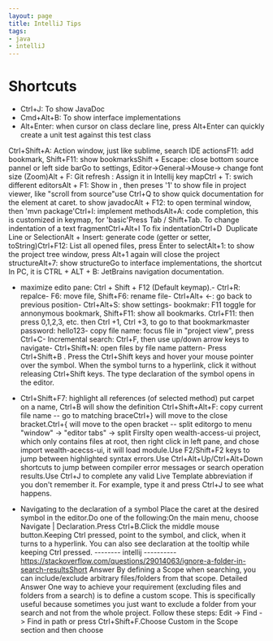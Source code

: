 ```yaml
---
layout: page
title: IntelliJ Tips
tags:
- java
- intelliJ
---
```

# Shortcuts
- Ctrl+J: To show JavaDoc
- Cmd+Alt+B: To show interface implementations
- Alt+Enter: when cursor on class declare line, press Alt+Enter can quickly create a unit test against this test class



Ctrl+Shift+A: Action window, just like sublime, search IDE actionsF11: add bookmark, Shift+F11: show bookmarksShift + Escape: close bottom source pannel or left side barGo to settings, Editor->General->Mouse-> change font size (Zoom)Alt + F: Git refresh : Assign it in Intellij key mapCtrl + T: swich different editorsAlt + F1: Show in , then preses '1' to show file in project viewer, like "scroll from source"use Ctrl+Q to show quick documentation for the element at caret. to show javadocAlt + F12: to open terminal window, then 'mvn package'Ctrl+I: implement methodsAlt+A: code completion, this is customized in keymap, for 'basic'Press Tab / Shift+Tab. To change indentation of a text fragmentCtrl+Alt+I To fix indentationCtrl+D  Duplicate Line or SelectionAlt + Insert: generate code (getter or setter, toString)Ctrl+F12: List all opened files, press Enter to selectAlt+1: to show the project tree window, press Alt+1 again will close the project structureAlt+7: show structureGo to interface implementations, the shortcut In PC, it is CTRL + ALT + B: JetBrains navigation documentation.
- maximize edito pane: Ctrl + Shift + F12 (Default keymap).- Ctrl+R: repalce- F6: move file, Shift+F6: rename file- Ctrl+Alt+ <-: go back to previous position- Ctrl+Alt+S: show settings- bookmakr: F11 toggle for annonymous bookmark, Shift+F11: show all bookmarks. Ctrl+F11: then press 0,1,2,3, etc. then Ctrl +1, Ctrl +3, to go to that bookmarkmaster password: hello123- copy file name: focus file in "project view", press Ctrl+C- Incremental search: Ctrl+F, then use up/down arrow keys to navigate- Ctrl+Shift+N: open files by file name pattern- Press Ctrl+Shift+B . Press the Ctrl+Shift keys and hover your mouse pointer over the symbol. When the symbol turns to a hyperlink, click it without releasing Ctrl+Shift keys. The type declaration of the symbol opens in the editor.
- Ctrl+Shift+F7: highlight all references (of selected method)
put carpet on a name, Ctrl+B will show the definition
Ctrl+Shift+Alt+F: copy current file name
-- go to matching braceCtrl+} will move to the close bracket.Ctrl+{ will move to the open bracket
-- split editorgo to menu "window" -> "editor tabs" -> split
Firslty open wealth-access-ui project, which only contains files at root, then right click in left pane, and chose import wealth-acecss-ui, it will load module.Use F2/Shift+F2 keys to jump between highlighted syntax errors.Use Ctrl+Alt+Up/Ctrl+Alt+Down shortcuts to jump between compiler error messages or search operation results.Use Ctrl+J to complete any valid Live Template abbreviation if you don't remember it. For example, type it and press Ctrl+J to see what happens.

- Navigating to the declaration of a symbol
Place the caret at the desired symbol in the editor.Do one of the following:On the main menu, choose Navigate | Declaration.Press Ctrl+B.Click the middle mouse button.Keeping Ctrl pressed, point to the symbol, and click, when it turns to a hyperlink. You can also see declaration at the tooltip while keeping Ctrl pressed.
-------- intellij ----------https://stackoverflow.com/questions/29014063/ignore-a-folder-in-search-resultsShort Answer
By defining a Scope when searching, you can include/exclude arbitrary files/folders from that scope.
Detailed Answer
One way to achieve your requirement (excluding files and folders from a search) is to define a custom scope. This is specifically useful because sometimes you just want to exclude a folder from your search and not from the whole project.
Follow these steps:
Edit -> Find -> Find in path or press Ctrl+Shift+F.Choose Custom in the Scope section and then choose <unknown scope>

